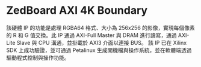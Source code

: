 # ZedBoard AXI 4K Boundary
該硬體 IP 的功能是處理 RGBA64 格式、大小為 256x256 的影像，實現每個像素的 R 和 G 值交換。此 IP 通過 AXI-Full Master 與 DRAM 進行讀寫，通過 AXI-Lite Slave 與 CPU 溝通，並掛載於 AXI3 介面以連接 BUS。
該 IP 已在 Xilinx SDK 上成功驗證，並可通過 Petalinux 生成開機檔與操作系統，並在軟體端透過驅動程式控制與操作功能。
